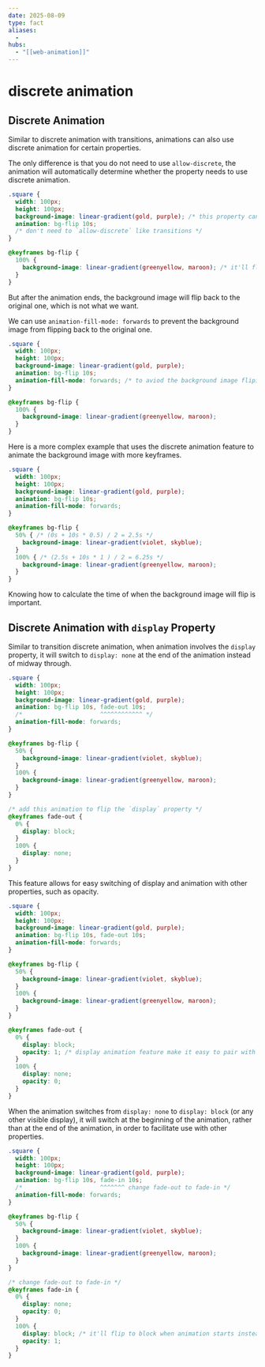 ```yaml
---
date: 2025-08-09
type: fact
aliases:
  -
hubs:
  - "[[web-animation]]"
---
```


# discrete animation

## Discrete Animation

Similar to discrete animation with transitions, animations can also use discrete animation for certain properties.

The only difference is that you do not need to use `allow-discrete`, the animation will automatically determine whether the property needs to use discrete animation.

```css
.square {
  width: 100px;
  height: 100px;
  background-image: linear-gradient(gold, purple); /* this property cannot be computed values but it can be animated discretely */
  animation: bg-flip 10s;
  /* don't need to `allow-discrete` like transitions */
}

@keyframes bg-flip {
  100% {
    background-image: linear-gradient(greenyellow, maroon); /* it'll flip to this background image at the midway of the animation (0s + 10s * 1) / 2 = 5s */
  }
}
```

But after the animation ends, the background image will flip back to the original one, which is not what we want.

We can use `animation-fill-mode: forwards` to prevent the background image from flipping back to the original one.

```css
.square {
  width: 100px;
  height: 100px;
  background-image: linear-gradient(gold, purple);
  animation: bg-flip 10s;
  animation-fill-mode: forwards; /* to aviod the background image fliping back to original when animation ends */
}

@keyframes bg-flip {
  100% {
    background-image: linear-gradient(greenyellow, maroon);
  }
}
```

Here is a more complex example that uses the discrete animation feature to animate the background image with more keyframes.

```css
.square {
  width: 100px;
  height: 100px;
  background-image: linear-gradient(gold, purple);
  animation: bg-flip 10s;
  animation-fill-mode: forwards;
}

@keyframes bg-flip {
  50% { /* (0s + 10s * 0.5) / 2 = 2.5s */
    background-image: linear-gradient(violet, skyblue);
  }
  100% { /* (2.5s + 10s * 1 ) / 2 = 6.25s */
    background-image: linear-gradient(greenyellow, maroon);
  }
}
```

Knowing how to calculate the time of when the background image will flip is important.

## Discrete Animation with `display` Property

Similar to transition discrete animation, when animation involves the `display` property, it will switch to `display: none` at the end of the animation instead of midway through.

```css
.square {
  width: 100px;
  height: 100px;
  background-image: linear-gradient(gold, purple);
  animation: bg-flip 10s, fade-out 10s;
  /*                      ^^^^^^^^^^^^ */
  animation-fill-mode: forwards;
}

@keyframes bg-flip {
  50% {
    background-image: linear-gradient(violet, skyblue);
  }
  100% {
    background-image: linear-gradient(greenyellow, maroon);
  }
}

/* add this animation to flip the `display` property */
@keyframes fade-out {
  0% {
    display: block;
  }
  100% {
    display: none;
  }
}
```

This feature allows for easy switching of display and animation with other properties, such as opacity.

```css
.square {
  width: 100px;
  height: 100px;
  background-image: linear-gradient(gold, purple);
  animation: bg-flip 10s, fade-out 10s;
  animation-fill-mode: forwards;
}

@keyframes bg-flip {
  50% {
    background-image: linear-gradient(violet, skyblue);
  }
  100% {
    background-image: linear-gradient(greenyellow, maroon);
  }
}

@keyframes fade-out {
  0% {
    display: block;
    opacity: 1; /* display animation feature make it easy to pair with other properties */
  }
  100% {
    display: none;
    opacity: 0;
  }
}
```

When the animation switches from `display: none` to `display: block` (or any other visible display), it will switch at the beginning of the animation, rather than at the end of the animation, in order to facilitate use with other properties.

```css
.square {
  width: 100px;
  height: 100px;
  background-image: linear-gradient(gold, purple);
  animation: bg-flip 10s, fade-in 10s;
  /*                      ^^^^^^^ change fade-out to fade-in */
  animation-fill-mode: forwards;
}

@keyframes bg-flip {
  50% {
    background-image: linear-gradient(violet, skyblue);
  }
  100% {
    background-image: linear-gradient(greenyellow, maroon);
  }
}

/* change fade-out to fade-in */
@keyframes fade-in {
  0% {
    display: none;
    opacity: 0;
  }
  100% {
    display: block; /* it'll flip to block when animation starts instead of 5s */
    opacity: 1;
  }
}
```
